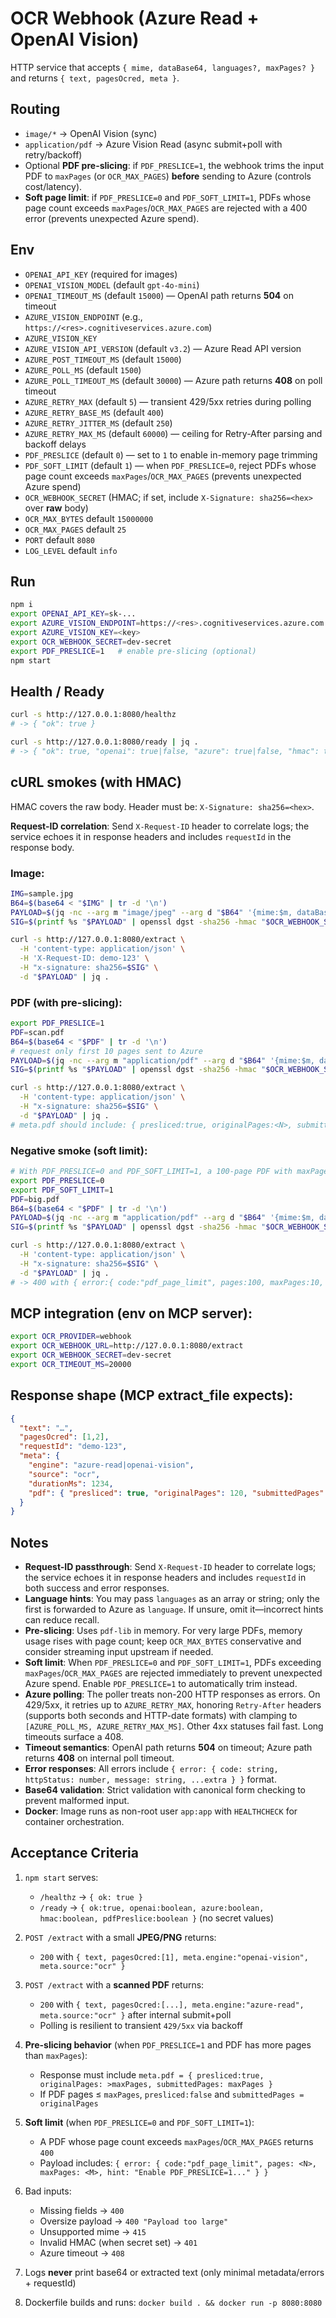# OCR Webhook (Azure Read + OpenAI Vision)

HTTP service that accepts `{ mime, dataBase64, languages?, maxPages? }` and returns `{ text, pagesOcred, meta }`.

## Routing
- `image/*` → OpenAI Vision (sync)
- `application/pdf` → Azure Vision Read (async submit+poll with retry/backoff)
- Optional **PDF pre-slicing**: if `PDF_PRESLICE=1`, the webhook trims the input PDF to `maxPages` (or `OCR_MAX_PAGES`) **before** sending to Azure (controls cost/latency).
- **Soft page limit**: if `PDF_PRESLICE=0` and `PDF_SOFT_LIMIT=1`, PDFs whose page count exceeds `maxPages`/`OCR_MAX_PAGES` are rejected with a 400 error (prevents unexpected Azure spend).

## Env
- `OPENAI_API_KEY` (required for images)
- `OPENAI_VISION_MODEL` (default `gpt-4o-mini`)
- `OPENAI_TIMEOUT_MS` (default `15000`) — OpenAI path returns **504** on timeout
- `AZURE_VISION_ENDPOINT` (e.g., `https://<res>.cognitiveservices.azure.com`)
- `AZURE_VISION_KEY`
- `AZURE_VISION_API_VERSION` (default `v3.2`) — Azure Read API version
- `AZURE_POST_TIMEOUT_MS` (default `15000`)
- `AZURE_POLL_MS` (default `1500`)
- `AZURE_POLL_TIMEOUT_MS` (default `30000`) — Azure path returns **408** on poll timeout
- `AZURE_RETRY_MAX` (default `5`) — transient 429/5xx retries during polling
- `AZURE_RETRY_BASE_MS` (default `400`)
- `AZURE_RETRY_JITTER_MS` (default `250`)
- `AZURE_RETRY_MAX_MS` (default `60000`) — ceiling for Retry-After parsing and backoff delays
- `PDF_PRESLICE` (default `0`) — set to `1` to enable in-memory page trimming
- `PDF_SOFT_LIMIT` (default `1`) — when `PDF_PRESLICE=0`, reject PDFs whose page count exceeds `maxPages`/`OCR_MAX_PAGES` (prevents unexpected Azure spend)
- `OCR_WEBHOOK_SECRET` (HMAC; if set, include `X-Signature: sha256=<hex>` over **raw** body)
- `OCR_MAX_BYTES` default `15000000`
- `OCR_MAX_PAGES` default `25`
- `PORT` default `8080`
- `LOG_LEVEL` default `info`

## Run
```bash
npm i
export OPENAI_API_KEY=sk-...
export AZURE_VISION_ENDPOINT=https://<res>.cognitiveservices.azure.com
export AZURE_VISION_KEY=<key>
export OCR_WEBHOOK_SECRET=dev-secret
export PDF_PRESLICE=1   # enable pre-slicing (optional)
npm start
```

## Health / Ready
```bash
curl -s http://127.0.0.1:8080/healthz
# -> { "ok": true }

curl -s http://127.0.0.1:8080/ready | jq .
# -> { "ok": true, "openai": true|false, "azure": true|false, "hmac": true|false, "pdfPreslice": true|false }
```

## cURL smokes (with HMAC)

HMAC covers the raw body. Header must be: `X-Signature: sha256=<hex>`.

**Request-ID correlation**: Send `X-Request-ID` header to correlate logs; the service echoes it in response headers and includes `requestId` in the response body.

### Image:

```bash
IMG=sample.jpg
B64=$(base64 < "$IMG" | tr -d '\n')
PAYLOAD=$(jq -nc --arg m "image/jpeg" --arg d "$B64" '{mime:$m, dataBase64:$d}')
SIG=$(printf %s "$PAYLOAD" | openssl dgst -sha256 -hmac "$OCR_WEBHOOK_SECRET" -binary | xxd -p -c 256)

curl -s http://127.0.0.1:8080/extract \
  -H 'content-type: application/json' \
  -H 'X-Request-ID: demo-123' \
  -H "x-signature: sha256=$SIG" \
  -d "$PAYLOAD" | jq .
```

### PDF (with pre-slicing):
```bash
export PDF_PRESLICE=1
PDF=scan.pdf
B64=$(base64 < "$PDF" | tr -d '\n')
# request only first 10 pages sent to Azure
PAYLOAD=$(jq -nc --arg m "application/pdf" --arg d "$B64" '{mime:$m, dataBase64:$d, maxPages:10}')
SIG=$(printf %s "$PAYLOAD" | openssl dgst -sha256 -hmac "$OCR_WEBHOOK_SECRET" -binary | xxd -p -c 256)

curl -s http://127.0.0.1:8080/extract \
  -H 'content-type: application/json' \
  -H "x-signature: sha256=$SIG" \
  -d "$PAYLOAD" | jq .
# meta.pdf should include: { presliced:true, originalPages:<N>, submittedPages:10 }
```

### Negative smoke (soft limit):
```bash
# With PDF_PRESLICE=0 and PDF_SOFT_LIMIT=1, a 100-page PDF with maxPages=10 should be rejected
export PDF_PRESLICE=0
export PDF_SOFT_LIMIT=1
PDF=big.pdf
B64=$(base64 < "$PDF" | tr -d '\n')
PAYLOAD=$(jq -nc --arg m "application/pdf" --arg d "$B64" '{mime:$m, dataBase64:$d, maxPages:10}')
SIG=$(printf %s "$PAYLOAD" | openssl dgst -sha256 -hmac "$OCR_WEBHOOK_SECRET" -binary | xxd -p -c 256)

curl -s http://127.0.0.1:8080/extract \
  -H 'content-type: application/json' \
  -H "x-signature: sha256=$SIG" \
  -d "$PAYLOAD" | jq .
# -> 400 with { error:{ code:"pdf_page_limit", pages:100, maxPages:10, ... } }
```

## MCP integration (env on MCP server):

```bash
export OCR_PROVIDER=webhook
export OCR_WEBHOOK_URL=http://127.0.0.1:8080/extract
export OCR_WEBHOOK_SECRET=dev-secret
export OCR_TIMEOUT_MS=20000
```

## Response shape (MCP extract_file expects):
```json
{
  "text": "…",
  "pagesOcred": [1,2],
  "requestId": "demo-123",
  "meta": {
    "engine": "azure-read|openai-vision",
    "source": "ocr",
    "durationMs": 1234,
    "pdf": { "presliced": true, "originalPages": 120, "submittedPages": 10 }
  }
}
```

## Notes
- **Request-ID passthrough**: Send `X-Request-ID` header to correlate logs; the service echoes it in response headers and includes `requestId` in both success and error responses.
- **Language hints**: You may pass `languages` as an array or string; only the first is forwarded to Azure as `language`. If unsure, omit it—incorrect hints can reduce recall.
- **Pre-slicing**: Uses `pdf-lib` in memory. For very large PDFs, memory usage rises with page count; keep `OCR_MAX_BYTES` conservative and consider streaming input upstream if needed.
- **Soft limit**: When `PDF_PRESLICE=0` and `PDF_SOFT_LIMIT=1`, PDFs exceeding `maxPages`/`OCR_MAX_PAGES` are rejected immediately to prevent unexpected Azure spend. Enable `PDF_PRESLICE=1` to automatically trim instead.
- **Azure polling**: The poller treats non-200 HTTP responses as errors. On 429/5xx, it retries up to `AZURE_RETRY_MAX`, honoring `Retry-After` headers (supports both seconds and HTTP-date formats) with clamping to `[AZURE_POLL_MS, AZURE_RETRY_MAX_MS]`. Other 4xx statuses fail fast. Long timeouts surface a 408.
- **Timeout semantics**: OpenAI path returns **504** on timeout; Azure path returns **408** on internal poll timeout.
- **Error responses**: All errors include `{ error: { code: string, httpStatus: number, message: string, ...extra } }` format.
- **Base64 validation**: Strict validation with canonical form checking to prevent malformed input.
- **Docker**: Image runs as non-root user `app:app` with `HEALTHCHECK` for container orchestration.

## Acceptance Criteria

1. `npm start` serves:
   - `/healthz` → `{ ok: true }`
   - `/ready` → `{ ok:true, openai:boolean, azure:boolean, hmac:boolean, pdfPreslice:boolean }` (no secret values)

2. `POST /extract` with a small **JPEG/PNG** returns:
   - `200` with `{ text, pagesOcred:[1], meta.engine:"openai-vision", meta.source:"ocr" }`

3. `POST /extract` with a **scanned PDF** returns:
   - `200` with `{ text, pagesOcred:[...], meta.engine:"azure-read", meta.source:"ocr" }` after internal submit+poll
   - Polling is resilient to transient `429/5xx` via backoff

4. **Pre-slicing behavior** (when `PDF_PRESLICE=1` and PDF has more pages than `maxPages`):
   - Response must include `meta.pdf = { presliced:true, originalPages: >maxPages, submittedPages: maxPages }`
   - If PDF pages ≤ `maxPages`, `presliced:false` and `submittedPages = originalPages`

5. **Soft limit** (when `PDF_PRESLICE=0` and `PDF_SOFT_LIMIT=1`):
   - A PDF whose page count exceeds `maxPages`/`OCR_MAX_PAGES` returns `400`
   - Payload includes: `{ error: { code:"pdf_page_limit", pages: <N>, maxPages: <M>, hint: "Enable PDF_PRESLICE=1..." } }`

6. Bad inputs:
   - Missing fields → `400`
   - Oversize payload → `400 "Payload too large"`
   - Unsupported mime → `415`
   - Invalid HMAC (when secret set) → `401`
   - Azure timeout → `408`

7. Logs **never** print base64 or extracted text (only minimal metadata/errors + requestId)

8. Dockerfile builds and runs: `docker build . && docker run -p 8080:8080`
